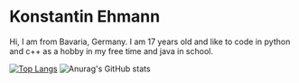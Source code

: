 

# Konstantin Ehmann

Hi, I am from Bavaria, Germany. I am 17 years old and like to code in python and c++ as a hobby in my free time and java in school.

[![Top Langs](https://github-readme-stats.vercel.app/api/top-langs/?username=Olikonsti&theme=dark)](https://github.com/anuraghazra/github-readme-stats)
![Anurag's GitHub stats](https://github-readme-stats.vercel.app/api?username=Olikonsti&show_icons=true&theme=dark)
